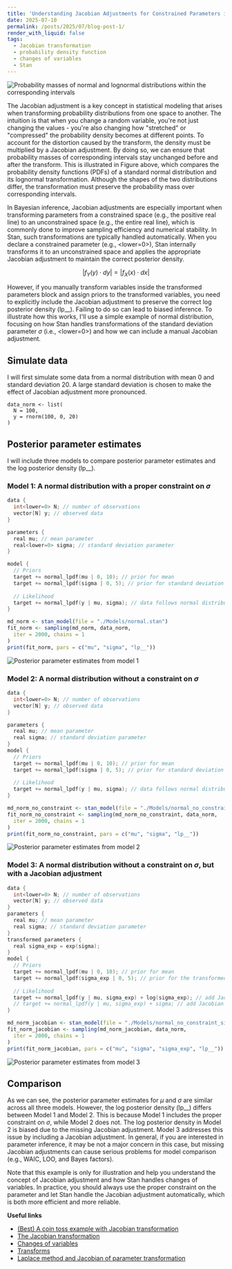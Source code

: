 ```yaml
---
title: 'Understanding Jacobian Adjustments for Constrained Parameters in Stan'
date: 2025-07-10
permalink: /posts/2025/07/blog-post-1/
render_with_liquid: false
tags:
  - Jacobian transformation
  - probability density function
  - changes of variables
  - Stan
---
```




![Probability masses of normal and lognormal distributions within the corresponding intervals](https://raw.githubusercontent.com/JakeJing/jakejing.github.io/master/_posts/pics/jacobian/normal_to_lognormal.png)

The Jacobian adjustment is a key concept in statistical modeling that arises when transforming probability distributions from one space to another. The intuition is that when you change a random variable, you're not just changing the values - you're also changing how "stretched" or "compressed" the probability density becomes at different points. To account for the distortion caused by the transform, the density must be multiplied by a Jacobian adjustment. By doing so, we can ensure that probability masses of corresponding intervals stay unchanged before and after the transform. This is illustrated in Figure above, which compares the probability density functions (PDFs) of a standard normal distribution and its lognormal transformation. Although the shapes of the two distributions differ, the transformation must preserve the probability mass over corresponding intervals.

In Bayesian inference, Jacobian adjustments are especially important when transforming parameters from a constrained space (e.g., the positive real line) to an unconstrained space (e.g., the entire real line), which is commonly done to improve sampling efficiency and numerical stability. In Stan, such transformations are typically handled automatically. When you declare a constrained parameter (e.g., <lower=0>), Stan internally transforms it to an unconstrained space and applies the appropriate Jacobian adjustment to maintain the correct posterior density.

$$\left|f_Y(y) \cdot dy \right| = \left|f_X(x) \cdot dx \right|$$

However, if you manually transform variables inside the transformed parameters block and assign priors to the transformed variables, you need to explicitly include the Jacobian adjustment to preserve the correct log posterior density (lp__). Failing to do so can lead to biased inference. To illustrate how this works, I'll use a simple example of normal distribution, focusing on how Stan handles transformations of the standard deviation parameter $\sigma$ (i.e., <lower=0>) and how we can include a manual Jacobian adjustment.

## Simulate data

I will first simulate some data from a normal distribution with mean 0 and standard deviation 20. A large standard deviation is chosen to make the effect of Jacobian adjustment more pronounced.

```{r}
data_norm <- list(
  N = 100,
  y = rnorm(100, 0, 20)
)
```


## Posterior parameter estimates

I will include three models to compare posterior parameter estimates and the log posterior density (lp__). 

### Model 1: A normal distribution with a proper constraint on $\sigma$

```cpp
data {
  int<lower=0> N; // number of observations
  vector[N] y; // observed data
}

parameters {
  real mu; // mean parameter
  real<lower=0> sigma; // standard deviation parameter
}

model {
  // Priors
  target += normal_lpdf(mu | 0, 10); // prior for mean
  target += normal_lpdf(sigma | 0, 5); // prior for standard deviation
  
  // Likelihood
  target += normal_lpdf(y | mu, sigma); // data follows normal distribution
}
```


```R
md_norm <- stan_model(file = "./Models/normal.stan")
fit_norm <- sampling(md_norm, data_norm,
  iter = 2000, chains = 1
)
print(fit_norm, pars = c("mu", "sigma", "lp__"))
```

![Posterior parameter estimates from model 1](https://raw.githubusercontent.com/JakeJing/jakejing.github.io/master/_posts/pics/jacobian/md1.png)

### Model 2: A normal distribution without a constraint on $\sigma$

```cpp
data {
  int<lower=0> N; // number of observations
  vector[N] y; // observed data
}

parameters {
  real mu; // mean parameter
  real sigma; // standard deviation parameter
}
model {
  // Priors
  target += normal_lpdf(mu | 0, 10); // prior for mean
  target += normal_lpdf(sigma | 0, 5); // prior for standard deviation
  
  // Likelihood
  target += normal_lpdf(y | mu, sigma); // data follows normal distribution
}
```


```R
md_norm_no_constraint <- stan_model(file = "./Models/normal_no_constraint_sigma.stan")
fit_norm_no_constraint <- sampling(md_norm_no_constraint, data_norm,
  iter = 2000, chains = 1
)
print(fit_norm_no_constraint, pars = c("mu", "sigma", "lp__"))
```

![Posterior parameter estimates from model 2](https://raw.githubusercontent.com/JakeJing/jakejing.github.io/master/_posts/pics/jacobian/md2.png)

### Model 3: A normal distribution without a constraint on $\sigma$, but with a Jacobian adjustment

```cpp
data {
  int<lower=0> N; // number of observations
  vector[N] y; // observed data
}
parameters {
  real mu; // mean parameter
  real sigma; // standard deviation parameter
}
transformed parameters {
  real sigma_exp = exp(sigma);
}
model {
  // Priors
  target += normal_lpdf(mu | 0, 10); // prior for mean
  target += normal_lpdf(sigma_exp | 0, 5); // prior for the transformed standard deviation
  
  // Likelihood
  target += normal_lpdf(y | mu, sigma_exp) + log(sigma_exp); // add Jacobian adjustment
  // target += normal_lpdf(y | mu, sigma_exp) + sigma; // add Jacobian adjustment
}
```

```R
md_norm_jacobian <- stan_model(file = "./Models/normal_no_constraint_sigma_jacobian.stan")
fit_norm_jacobian <- sampling(md_norm_jacobian, data_norm,
  iter = 2000, chains = 1
)
print(fit_norm_jacobian, pars = c("mu", "sigma", "sigma_exp", "lp__"))
```

![Posterior parameter estimates from model 3](https://raw.githubusercontent.com/JakeJing/jakejing.github.io/master/_posts/pics/jacobian/md3.png)

## Comparison

As we can see, the posterior parameter estimates for $\mu$ and $\sigma$ are similar across all three models. However, the log posterior density (lp__) differs between Model 1 and Model 2. This is because Model 1 includes the proper constraint on $\sigma$, while Model 2 does not. The log posterior density in Model 2 is biased due to the missing Jacobian adjustment. Model 3 addresses this issue by including a Jacobian adjustment. In general, if you are interested in parameter inference, it may be not a major concern in this case, but missing Jacobian adjustments can cause serious problems for model comparison (e.g., WAIC, LOO, and Bayes factors).

Note that this example is only for illustration and help you understand the concept of Jacobian adjustment and how Stan handles changes of variables. In practice, you should always use the proper constraint on the parameter and let Stan handle the Jacobian adjustment automatically, which is both more efficient and more reliable.



**Useful links**

- [(Best) A coin toss example with Jacobian transformation](https://rpubs.com/kaz_yos/stan_jacobian)
- [The Jacobian transformation](https://modelassist.epixanalytics.com/space/EA/26575402/The+Jacobian+transformation)
- [Changes of variables](https://mc-stan.org/docs/stan-users-guide/reparameterization.html#changes-of-variables)
- [Transforms](https://mc-stan.org/docs/reference-manual/transforms.html)
- [Laplace method and Jacobian of parameter transformation](https://users.aalto.fi/~ave/casestudies/Jacobian/jacobian.html)




